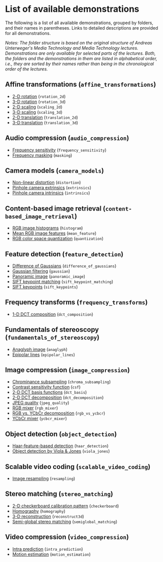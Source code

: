List of available demonstrations
================================

The following is a list of all available demonstrations, grouped by folders, and their names in parentheses. Links to detailed descriptions are provided for all demonstrations.

*Notes: The folder structure is based on the original structure of Andreas Unterweger's *Media Technology* and *Media Technology* lectures. Demonstrations are only available for selected parts of the lectures. Both, the folders and the demonstrations in them are listed in alphabetical order, i.e., they are sorted by their names rather than being in the chronological order of the lectures.*

Affine transformations (`affine_transformations`)
-------------------------------------------------
* [2-D rotation](affine_transformations/rotation2d_readme.md) (`rotation_2d`)
* [3-D rotation](affine_transformations/rotation3d_readme.md) (`rotation_3d`)
* [2-D scaling](affine_transformations/scaling2d_readme.md) (`scaling_2d`)
* [3-D scaling](affine_transformations/scaling3d_readme.md) (`scaling_3d`)
* [2-D translation](affine_transformations/translation2d_readme.md) (`translation_2d`)
* [3-D translation](affine_transformations/translation3d_readme.md) (`translation_3d`)

Audio compression (`audio_compression`)
---------------------------------------
* [Frequency sensitivity](audio_compression/frequency_sensitivity_readme.md) (`frequency_sensitivity`)
* [Frequency masking](audio_compression/masking_readme.md) (`masking`)

Camera models (`camera_models`)
-------------------------------
* [Non-linear distortion](camera_models/distortion_readme.md) (`distortion`)
* [Pinhole camera extrinsics](camera_models/extrinsics_readme.md) (`extrinsics`)
* [Pinhole camera intrinsics](camera_models/intrinsics_readme.md) (`intrinsics`)

Content-based image retrieval (`content-based_image_retrieval`)
---------------------------------------------------------------
* [RGB image histograms](content-based_image_retrieval/histogram_readme.md) (`histogram`)
* [Mean RGB image features](content-based_image_retrieval/mean_feature_readme.md) (`mean_feature`)
* [RGB color space quantization](content-based_image_retrieval/quantization_readme.md) (`quantization`)

Feature detection (`feature_detection`)
---------------------------------------
* [Difference of Gaussians](feature_detection/difference_of_gaussians_readme.md) (`difference_of_gaussians`)
* [Gaussian filtering](feature_detection/gaussian_readme.md) (`gaussian`)
* [Panoramic image](feature_detection/panoramic_image_readme.md) (`panoramic_image`)
* [SIFT keypoint matching](feature_detection/sift_keypoint_matching_readme.md) (`sift_keypoint_matching`)
* [SIFT keypoints](feature_detection/sift_keypoints_readme.md) (`sift_keypoints`)

Frequency transforms (`frequency_transforms`)
---------------------------------------------
* [1-D DCT composition](frequency_transforms/dct_composition_readme.md) (`dct_composition`)

Fundamentals of stereoscopy (`fundamentals_of_stereoscopy`)
-----------------------------------------------------------
* [Anaglyph image](fundamentals_of_stereoscopy/anaglyph_readme.md) (`anaglyph`)
* [Epipolar lines](fundamentals_of_stereoscopy/epipolar_lines_readme.md) (`epipolar_lines`)

Image compression (`image_compression`)
---------------------------------------
* [Chrominance subsampling](image_compression/chroma_subsampling_readme.md) (`chroma_subsampling`)
* [Contrast sensitivity function](image_compression/csf_readme.md) (`csf`)
* [2-D DCT basis functions](image_compression/dct_basis_readme.md) (`dct_basis`)
* [2-D DCT decomposition](image_compression/dct_decomposition_readme.md) (`dct_decomposition`)
* [JPEG quality](image_compression/jpeg_quality_readme.md) (`jpeg_quality`)
* [RGB mixer](image_compression/rgb_mixer_readme.md) (`rgb_mixer`)
* [RGB vs. YCbCr decomposition](image_compression/rgb_vs_ycbcr_readme.md) (`rgb_vs_ycbcr`)
* [YCbCr mixer](image_compression/ycbcr_mixer_readme.md) (`ycbcr_mixer`)

Object detection (`object_detection`)
-------------------------------------
* [Haar-feature-based detection](object_detection/haar_detection_readme.md) (`haar_detection`)
* [Object detection by Viola & Jones](object_detection/viola_jones_readme.md) (`viola_jones`)

Scalable video coding (`scalable_video_coding`)
-----------------------------------------------
* [Image resampling](scalable_video_coding/resampling_readme.md) (`resampling`)

Stereo matching (`stereo_matching`)
-----------------------------------
* [2-D checkerboard calibration pattern](stereo_matching/checkerboard_readme.md) (`checkerboard`)
* [Homography](stereo_matching/homography_readme.md) (`homography`)
* [3-D reconstruction](stereo_matching/reconstruct3d_readme.md) (`reconstruct3d`)
* [Semi-global stereo matching](stereo_matching/semiglobal_matching_readme.md) (`semiglobal_matching`)

Video compression (`video_compression`)
---------------------------------------

* [Intra prediction](video_compression/intra_prediction_readme.md) (`intra_prediction`)
* [Motion estimation](video_compression/motion_estimation_readme.md) (`motion_estimation`)